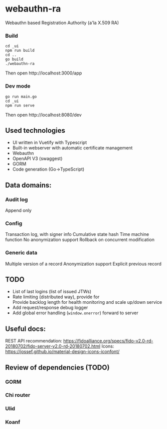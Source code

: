 # webauthn-ra
Webauthn based Registration Authority (a'la X.509 RA)

### Build
```
cd _ui
npm run build
cd ..
go build
./webauthn-ra 
```
Then open http://localhost:3000/app


### Dev mode
```
go run main.go
cd _ui
npm run serve
```
Then open http://localhost:8080/dev

## Used technologies
- UI written in Vuetify with Typescript
- Built-in webserver with automatic certificate management
- Webauthn
- OpenAPI V3 (swaggest)
- GORM
- Code generation (Go->TypeScript)

## Data domains:
### Audit log
Append only

### Config
Transaction log, with signer info
Cumulative state hash
Time machine function
No anonymization support
Rollback on concurrent modification

### Generic data
Multiple version of a record
Anonymization support
Explicit previous record

## TODO
- List of last logins (list of issued JTWs)
- Rate limiting (distributed way), provide for  
    Provide backlog length for health monitoring and scale up/down service 
- Add request/response debug logger
- Add global error handling (`window.onerror`) forward to server 

## Useful docs:
REST API recommendation:
https://fidoalliance.org/specs/fido-v2.0-rd-20180702/fido-server-v2.0-rd-20180702.html
Icons:
https://jossef.github.io/material-design-icons-iconfont/

## Review of dependencies (TODO)
### GORM
### Chi router
### Ulid
### Koanf


